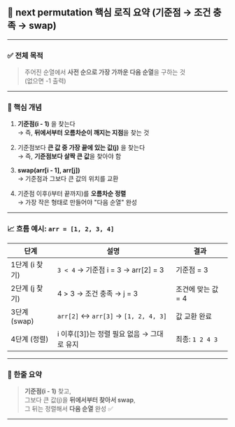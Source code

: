 ## 🔁 next permutation 핵심 로직 요약 (기준점 → 조건 충족 → swap)

---

### ✅ 전체 목적

> 주어진 순열에서 **사전 순으로 가장 가까운 다음 순열**을 구하는 것  
> (없으면 -1 출력)

---

### 📌 핵심 개념

1. **기준점(i - 1)** 을 찾는다  
   → 즉, **뒤에서부터 오름차순이 깨지는 지점**을 찾는 것

2. 기준점보다 **큰 값 중 가장 끝에 있는 값(j)** 을 찾는다  
   → 즉, **기준점보다 살짝 큰 값**을 찾아야 함

3. **swap(arr[i - 1], arr[j])**  
   → 기준점과 그보다 큰 값의 위치를 교환

4. 기준점 이후(i부터 끝까지)를 **오름차순 정렬**  
   → 가장 작은 형태로 만들어야 "다음 순열" 완성

---

### 📈 흐름 예시: `arr = [1, 2, 3, 4]`

| 단계           | 설명                                       | 결과               |
| -------------- | ------------------------------------------ | ------------------ |
| 1단계 (i 찾기) | `3 < 4` → 기준점 i = 3 → arr[2] = 3        | 기준점 = 3         |
| 2단계 (j 찾기) | 4 > 3 → 조건 충족 → j = 3                  | 조건에 맞는 값 = 4 |
| 3단계 (swap)   | `arr[2]` ↔ `arr[3]` → `[1, 2, 4, 3]`       | 값 교환 완료       |
| 4단계 (정렬)   | i 이후([3])는 정렬 필요 없음 → 그대로 유지 | 최종: `1 2 4 3`    |

---

### 🧠 한줄 요약

> **기준점(i - 1)** 찾고,  
> 그보다 큰 값(j)을 **뒤에서부터 찾아서 swap**,  
> 그 뒤는 정렬해서 **다음 순열** 완성 ✅

---
